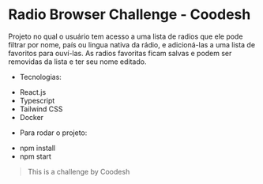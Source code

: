 # Radio Browser Challenge - Coodesh

Projeto no qual o usuário tem acesso a uma lista de radios que ele pode filtrar
por nome, país ou lingua nativa da rádio, e adicioná-las a uma lista de favoritos 
para ouví-las. As radios favoritas ficam salvas e podem ser removidas da lista e
ter seu nome editado.

* Tecnologias: 
- React.js
- Typescript
- Tailwind CSS
- Docker

* Para rodar o projeto:
- npm install
- npm start

> This is a challenge by Coodesh
